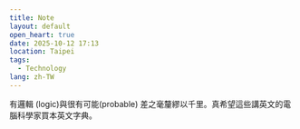 ```yaml
---
title: Note
layout: default
open_heart: true
date: 2025-10-12 17:13
location: Taipei
tags: 
  - Technology
lang: zh-TW
---
```


有邏輯 (logic)與很有可能(probable) 差之毫釐繆以千里。真希望這些講英文的電腦科學家買本英文字典。
